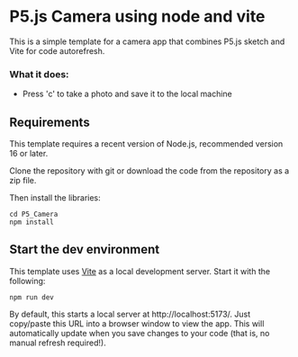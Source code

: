 # P5.js Camera using node and vite

This is a simple template for a camera app that combines P5.js sketch and Vite for code autorefresh.

### What it does:

- Press 'c' to take a photo and save it to the local machine

## Requirements

This template requires a recent version of Node.js, recommended version 16 or later.

Clone the repository with git or download the code from the repository as a zip file.

Then install the libraries:

    cd P5_Camera
    npm install

## Start the dev environment

This template uses [Vite](https://vitejs.dev/) as a local development server. Start it with the following:

    npm run dev

By default, this starts a local server at http://localhost:5173/. Just copy/paste this URL into
a browser window to view the app. This will automatically update when you save changes to your code (that is, no manual refresh required!).
